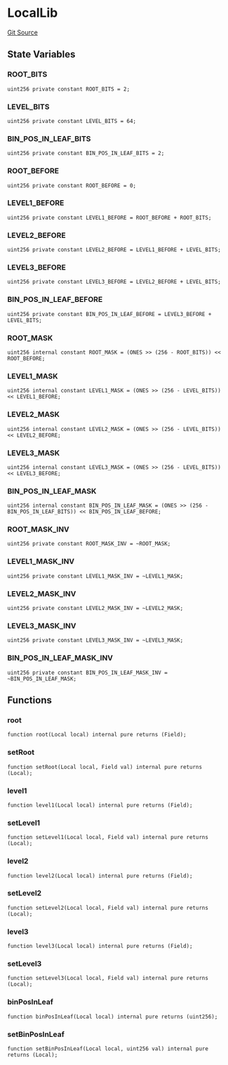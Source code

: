 # LocalLib
[Git Source](https://github.com/Ammalgam-Protocol/core-v1/blob/922bb12a291a5f6729dd85abc24fc6fec504a108/contracts/libraries/TickTreeLocal.sol)


## State Variables
### ROOT_BITS

```solidity
uint256 private constant ROOT_BITS = 2;
```


### LEVEL_BITS

```solidity
uint256 private constant LEVEL_BITS = 64;
```


### BIN_POS_IN_LEAF_BITS

```solidity
uint256 private constant BIN_POS_IN_LEAF_BITS = 2;
```


### ROOT_BEFORE

```solidity
uint256 private constant ROOT_BEFORE = 0;
```


### LEVEL1_BEFORE

```solidity
uint256 private constant LEVEL1_BEFORE = ROOT_BEFORE + ROOT_BITS;
```


### LEVEL2_BEFORE

```solidity
uint256 private constant LEVEL2_BEFORE = LEVEL1_BEFORE + LEVEL_BITS;
```


### LEVEL3_BEFORE

```solidity
uint256 private constant LEVEL3_BEFORE = LEVEL2_BEFORE + LEVEL_BITS;
```


### BIN_POS_IN_LEAF_BEFORE

```solidity
uint256 private constant BIN_POS_IN_LEAF_BEFORE = LEVEL3_BEFORE + LEVEL_BITS;
```


### ROOT_MASK

```solidity
uint256 internal constant ROOT_MASK = (ONES >> (256 - ROOT_BITS)) << ROOT_BEFORE;
```


### LEVEL1_MASK

```solidity
uint256 internal constant LEVEL1_MASK = (ONES >> (256 - LEVEL_BITS)) << LEVEL1_BEFORE;
```


### LEVEL2_MASK

```solidity
uint256 internal constant LEVEL2_MASK = (ONES >> (256 - LEVEL_BITS)) << LEVEL2_BEFORE;
```


### LEVEL3_MASK

```solidity
uint256 internal constant LEVEL3_MASK = (ONES >> (256 - LEVEL_BITS)) << LEVEL3_BEFORE;
```


### BIN_POS_IN_LEAF_MASK

```solidity
uint256 internal constant BIN_POS_IN_LEAF_MASK = (ONES >> (256 - BIN_POS_IN_LEAF_BITS)) << BIN_POS_IN_LEAF_BEFORE;
```


### ROOT_MASK_INV

```solidity
uint256 private constant ROOT_MASK_INV = ~ROOT_MASK;
```


### LEVEL1_MASK_INV

```solidity
uint256 private constant LEVEL1_MASK_INV = ~LEVEL1_MASK;
```


### LEVEL2_MASK_INV

```solidity
uint256 private constant LEVEL2_MASK_INV = ~LEVEL2_MASK;
```


### LEVEL3_MASK_INV

```solidity
uint256 private constant LEVEL3_MASK_INV = ~LEVEL3_MASK;
```


### BIN_POS_IN_LEAF_MASK_INV

```solidity
uint256 private constant BIN_POS_IN_LEAF_MASK_INV = ~BIN_POS_IN_LEAF_MASK;
```


## Functions
### root


```solidity
function root(Local local) internal pure returns (Field);
```

### setRoot


```solidity
function setRoot(Local local, Field val) internal pure returns (Local);
```

### level1


```solidity
function level1(Local local) internal pure returns (Field);
```

### setLevel1


```solidity
function setLevel1(Local local, Field val) internal pure returns (Local);
```

### level2


```solidity
function level2(Local local) internal pure returns (Field);
```

### setLevel2


```solidity
function setLevel2(Local local, Field val) internal pure returns (Local);
```

### level3


```solidity
function level3(Local local) internal pure returns (Field);
```

### setLevel3


```solidity
function setLevel3(Local local, Field val) internal pure returns (Local);
```

### binPosInLeaf


```solidity
function binPosInLeaf(Local local) internal pure returns (uint256);
```

### setBinPosInLeaf


```solidity
function setBinPosInLeaf(Local local, uint256 val) internal pure returns (Local);
```

